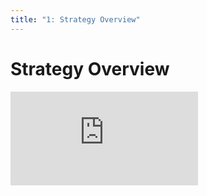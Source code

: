```yaml
---
title: "1: Strategy Overview"
---
```


# Strategy Overview

<div class='embed-container'><iframe src='https://player.vimeo.com/video/323209850' frameborder='0' webkitAllowFullScreen mozallowfullscreen allowFullScreen></iframe></div>